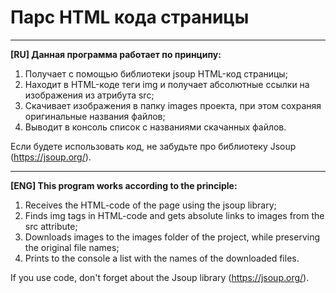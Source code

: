 # Парс HTML кода страницы
____
**[RU] Данная программа работает по принципу:**

1. Получает с помощью библиотеки jsoup HTML-код страницы;
2. Находит в HTML-коде теги img и получает абсолютные ссылки на изображения из атрибута src;
3. Скачивает изображения в папку images проекта, при этом сохраняя оригинальные названия файлов;
4. Выводит в консоль список c названиями скачанных файлов.

Если будете использовать код, не забудьте про библиотеку Jsoup (https://jsoup.org/).
____
**[ENG] This program works according to the principle:**

1. Receives the HTML-code of the page using the jsoup library;
2. Finds img tags in HTML-code and gets absolute links to images from the src attribute;
3. Downloads images to the images folder of the project, while preserving the original file names;
4. Prints to the console a list with the names of the downloaded files.

If you use code, don't forget about the Jsoup library (https://jsoup.org/).

